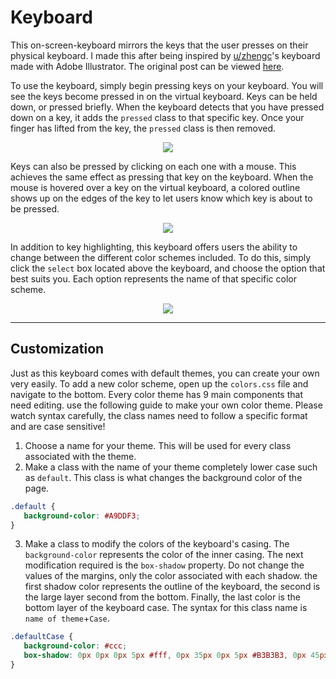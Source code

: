 # Keyboard
This on-screen-keyboard mirrors the keys that the user presses on their physical keyboard. I made this after being inspired by [u/zhengc](https://www.reddit.com/user/zhengc)'s keyboard made with Adobe Illustrator. The original post can be viewed [here](https://www.reddit.com/r/MechanicalKeyboards/comments/79ir7h/made_this_in_illustrator_today_thought_you_guys/).

To use the keyboard, simply begin pressing keys on your keyboard. You will see the keys become pressed in on the virtual keyboard. Keys can be held down, or pressed briefly. When the keyboard detects that you have pressed down on a key, it adds the `pressed` class to that specific key. Once your finger has lifted from the key, the `pressed` class is then removed.

<p align="center">
<img src="https://media.giphy.com/media/xT0xeIzRPRA8Y1dOJG/giphy.gif">
</p>

Keys can also be pressed by clicking on each one with a mouse. This achieves the same effect as pressing that key on the keyboard. When the mouse is hovered over a key on the virtual keyboard, a colored outline shows up on the edges of the key to let users know which key is about to be pressed.

<p align="center">
<img src="https://media.giphy.com/media/3o6fIS9ukDAoz8mv8A/giphy.gif">
</p>

In addition to key highlighting, this keyboard offers users the ability to change between the different color schemes included. To do this, simply click the `select` box located above the keyboard, and choose the option that best suits you. Each option represents the name of that specific color scheme.

<p align="center">
<img src="https://media.giphy.com/media/3ohs7KhjMnY4UdVvDa/giphy.gif">
</p>

---
## Customization

Just as this keyboard comes with default themes, you can create your own very easily. To add a new color scheme, open up the `colors.css` file and navigate to the bottom. Every color theme has 9 main components that need editing. use the following guide to make your own color theme. Please watch syntax carefully, the class names need to follow a specific format and are case sensitive!

1. Choose a name for your theme. This will be used for every class associated with the theme.
2. Make a class with the name of your theme completely lower case such as `default`. This class is what changes the background color of the page.

```css
.default {
   background-color: #A9DDF3;
}
```
3. Make a class to modify the colors of the keyboard's casing. The `background-color` represents the color of the inner casing. The next modification required is the `box-shadow` property. Do not change the values of the margins, only the color associated with each shadow. the first shadow color represents the outline of the keyboard, the second is the large layer second from the bottom. Finally, the last color is the bottom layer of the keyboard case. The syntax for this class name is `name of theme`+`Case`.

```css
.defaultCase {
   background-color: #ccc;
   box-shadow: 0px 0px 0px 5px #fff, 0px 35px 0px 5px #B3B3B3, 0px 45px 0px 5px #999999;
}
```
